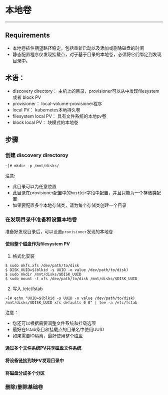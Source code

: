 # 本地卷
---

## Requirements
* 本地卷插件期望路径稳定，包括重新启动以及添加或删除磁盘的时间
* 静态配置程序仅发现挂载点，对于基于目录的本地卷，必须将它们绑定到发现目录中。

## 术语：
* discovery directory： 主机上的目录，provisioner可以从中发现filesystem 或者 block PV
* provisioner：  local-volume-provisioner程序
* local PV： kubernetes本地持久卷
* filesystem local PV： 具有文件系统的本地pv卷
* block local PV： 块模式的本地卷

## 步骤

### 创建 discovery directoroy
```
~]# mkdir -p /mnt/disks/
```
注意:
* 此目录可以为任意位置
* 此目录在provisioner配置中的`hostDir`字段中配置，并且只能为一个存储类配置
* 如果要配置多个本地存储类，请为每个存储类创建一个目录


### 在发现目录中准备和设置本地卷
准备好发现目录后，可以设置`provisioner`发现的本地卷
#### 使用整个磁盘作为filesystem PV
1. 格式化安装
```
$ sudo mkfs.xfs /dev/path/to/disk
$ DISK_UUID=$(blkid -s UUID -o value /dev/path/to/disk) 
$ sudo mkdir /mnt/disks/$DISK_UUID
$ sudo mount -t xfs /dev/path/to/disk /mnt/disks/$DISK_UUID
```

2. 写入 /etc/fstab
```
~]# echo "UUID=$(blkid -s UUID -o value /dev/path/to/disk) /mnt/disks/$DISK_UUID xfs defaults 0 0" | tee -a /etc/fstab 
```
注意：
* 您还可以根据需要调整文件系统和挂载选项
* 最好在fstab条目和挂载点的目录名中使用UUID
* 如果需要IO隔离，最好使用整个磁盘

#### 通过多个文件系统PV共享磁盘文件系统

#### 将设备链接到块PV发现目录中
#### 将磁盘分成多个分区

### 删除/删除基础卷
